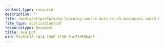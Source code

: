 ```yaml
---
content_type: resource
description: ''
file: /media/https%3A/open-learning-course-data-rc.s3.amazonaws.com/3-094-materials-in-human-experience-spring-2004/51a02c18f4f41306ff966ae7fd50b4e5_axe.pdf
file_type: application/pdf
resourcetype: Document
title: axe.pdf
uid: 51a02c18-f4f4-1306-ff96-6ae7fd50b4e5
---
```

